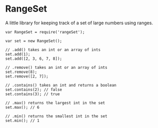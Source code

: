 RangeSet
========

A little library for keeping track of a set of large numbers using ranges.

    var RangeSet = require('rangeSet');

    var set = new RangeSet();

    // .add() takes an int or an array of ints
    set.add(1);
    set.add([2, 3, 6, 7, 8]);

    // .remove() takes an int or an array of ints
    set.remove(8);
    set.remove([2, 7]);

    // .contains() takes an int and returns a boolean
    set.contains(2); // false
    set.contains(3); // true

    // .max() returns the largest int in the set
    set.max(); // 6

    // .min() returns the smallest int in the set
    set.min(); // 1
